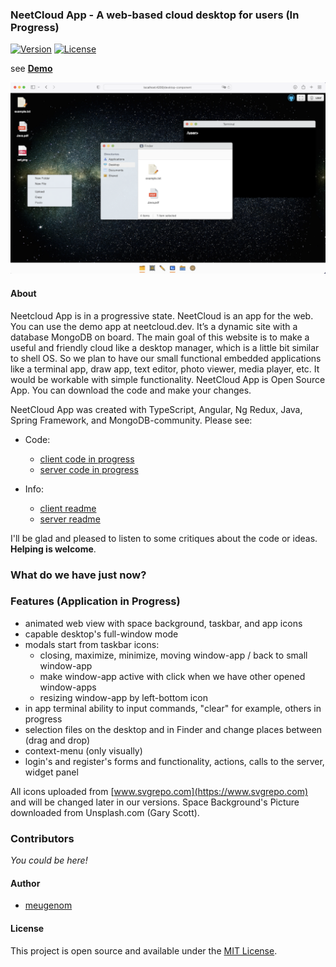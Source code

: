 ### **NeetCloud App** - A web-based cloud desktop for users (In Progress)

[![Version](https://img.shields.io/badge/version-0.0.2-yellow.svg)](https://semver.org/spec/v1.0.0.html)
[![License](https://img.shields.io/badge/License-MIT-blue.svg)](./LICENSE)

see [**Demo**](https://neetcloud.dev)

![web desktop screenshot](./assets/screenshot16092022.png)

#### **About**
Neetcloud App is in a progressive state.
NeetCloud is an app for the web. You can use the demo app at neetcloud.dev. It’s a dynamic site with a database MongoDB on board. The main goal of this website is to make a useful and friendly cloud like a desktop manager, which is a little bit similar to shell OS. So we plan to have our small functional embedded applications like a terminal app, draw app, text editor, photo viewer, media player, etc. It would be workable with simple functionality.
NeetCloud App is Open Source App. You can download the code and make your changes.

NeetCloud App was created with TypeScript, Angular, Ng Redux, Java, Spring Framework, and MongoDB-community. Please see:

- Code:
  - [client code in progress](./client/)
  - [server code in progress](/server/)

- Info:
  - [client readme](./client/README.md)
  - [server readme](./server/README.md)

I'll be glad and pleased to listen to some critiques about the code or ideas. **Helping is welcome**.

### **What do we have just now?**

### **Features** (Application in Progress)

- animated web view with space background, taskbar, and app icons
- capable desktop's full-window mode
- modals start from taskbar icons:
  - closing, maximize, minimize, moving window-app / back to small window-app
  - make window-app active with click when we have other opened window-apps
  - resizing window-app by left-bottom icon
- in app terminal ability to input commands, "clear" for example, others in progress
- selection files on the desktop and in Finder and change places between (drag and drop)
- context-menu (only visually)
- login's and register's forms and functionality, actions, calls to the server, widget panel

All icons uploaded from [www.svgrepo.com](https://www.svgrepo.com) and will be changed later in our versions.
Space Background's Picture downloaded from Unsplash.com (Gary Scott).

### **Contributors**

_You could be here!_

#### **Author**

- [meugenom](https://meugenom.com)

#### **License**

This project is open source and available under the [MIT License](./LICENSE).
